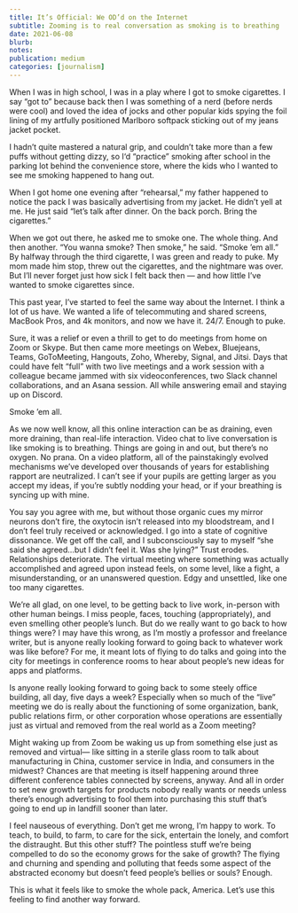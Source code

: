 ```yaml
---
title: It’s Official: We OD’d on the Internet
subtitle: Zooming is to real conversation as smoking is to breathing
date: 2021-06-08
blurb: 
notes: 
publication: medium
categories: [journalism]
---
```


When I was in high school, I was in a play where I got to smoke cigarettes. I say “got to” because back then I was something of a nerd (before nerds were cool) and loved the idea of jocks and other popular kids spying the foil lining of my artfully positioned Marlboro softpack sticking out of my jeans jacket pocket.

I hadn’t quite mastered a natural grip, and couldn’t take more than a few puffs without getting dizzy, so I‘d “practice” smoking after school in the parking lot behind the convenience store, where the kids who I wanted to see me smoking happened to hang out.

When I got home one evening after “rehearsal,” my father happened to notice the pack I was basically advertising from my jacket. He didn’t yell at me. He just said “let’s talk after dinner. On the back porch. Bring the cigarettes.”

When we got out there, he asked me to smoke one. The whole thing. And then another. “You wanna smoke? Then smoke,” he said. “Smoke ’em all.” By halfway through the third cigarette, I was green and ready to puke. My mom made him stop, threw out the cigarettes, and the nightmare was over. But I’ll never forget just how sick I felt back then — and how little I’ve wanted to smoke cigarettes since.

This past year, I’ve started to feel the same way about the Internet. I think a lot of us have. We wanted a life of telecommuting and shared screens, MacBook Pros, and 4k monitors, and now we have it. 24/7. Enough to puke.

Sure, it was a relief or even a thrill to get to do meetings from home on Zoom or Skype. But then came more meetings on Webex, Bluejeans, Teams, GoToMeeting, Hangouts, Zoho, Whereby, Signal, and Jitsi. Days that could have felt “full” with two live meetings and a work session with a colleague became jammed with six videoconferences, two Slack channel collaborations, and an Asana session. All while answering email and staying up on Discord.

Smoke ’em all.

As we now well know, all this online interaction can be as draining, even more draining, than real-life interaction. Video chat to live conversation is like smoking is to breathing. Things are going in and out, but there’s no oxygen. No prana. On a video platform, all of the painstakingly evolved mechanisms we’ve developed over thousands of years for establishing rapport are neutralized. I can’t see if your pupils are getting larger as you accept my ideas, if you’re subtly nodding your head, or if your breathing is syncing up with mine.

You say you agree with me, but without those organic cues my mirror neurons don’t fire, the oxytocin isn’t released into my bloodstream, and I don’t feel truly received or acknowledged. I go into a state of cognitive dissonance. We get off the call, and I subconsciously say to myself “she said she agreed…but I didn’t feel it. Was she lying?” Trust erodes. Relationships deteriorate. The virtual meeting where something was actually accomplished and agreed upon instead feels, on some level, like a fight, a misunderstanding, or an unanswered question. Edgy and unsettled, like one too many cigarettes.

We’re all glad, on one level, to be getting back to live work, in-person with other human beings. I miss people, faces, touching (appropriately), and even smelling other people’s lunch. But do we really want to go back to how things were? I may have this wrong, as I’m mostly a professor and freelance writer, but is anyone really looking forward to going back to whatever work was like before? For me, it meant lots of flying to do talks and going into the city for meetings in conference rooms to hear about people’s new ideas for apps and platforms.

Is anyone really looking forward to going back to some steely office building, all day, five days a week? Especially when so much of the “live” meeting we do is really about the functioning of some organization, bank, public relations firm, or other corporation whose operations are essentially just as virtual and removed from the real world as a Zoom meeting?

Might waking up from Zoom be waking us up from something else just as removed and virtual— like sitting in a sterile glass room to talk about manufacturing in China, customer service in India, and consumers in the midwest? Chances are that meeting is itself happening around three different conference tables connected by screens, anyway. And all in order to set new growth targets for products nobody really wants or needs unless there’s enough advertising to fool them into purchasing this stuff that’s going to end up in landfill sooner than later.

I feel nauseous of everything. Don’t get me wrong, I’m happy to work. To teach, to build, to farm, to care for the sick, entertain the lonely, and comfort the distraught. But this other stuff? The pointless stuff we’re being compelled to do so the economy grows for the sake of growth? The flying and churning and spending and polluting that feeds some aspect of the abstracted economy but doesn’t feed people’s bellies or souls? Enough.

This is what it feels like to smoke the whole pack, America. Let’s use this feeling to find another way forward.
